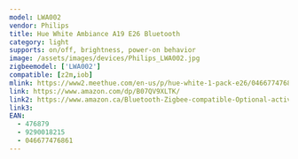 ```yaml
---
model: LWA002
vendor: Philips
title: Hue White Ambiance A19 E26 Bluetooth
category: light
supports: on/off, brightness, power-on behavior
image: /assets/images/devices/Philips_LWA002.jpg
zigbeemodel: ['LWA002']
compatible: [z2m,iob]
mlink: https://www2.meethue.com/en-us/p/hue-white-1-pack-e26/046677476861
link: https://www.amazon.com/dp/B07QV9XLTK/
link2: https://www.amazon.ca/Bluetooth-Zigbee-compatible-Optional-activated/dp/B07RRKHKD1
link3: 
EAN: 
  - 476879
  - 9290018215
  - 046677476861
---
```

